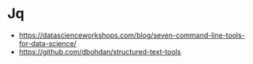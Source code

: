 # Jq


- https://datascienceworkshops.com/blog/seven-command-line-tools-for-data-science/
- https://github.com/dbohdan/structured-text-tools
